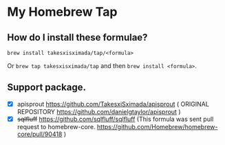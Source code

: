 # My Homebrew Tap

## How do I install these formulae?

`brew install takesxisximada/tap/<formula>`

Or `brew tap takesxisximada/tap` and then `brew install <formula>`.

## Support package.

- [x] apisprout https://github.com/TakesxiSximada/apisprout ( ORIGINAL REPOSITORY https://github.com/danielgtaylor/apisprout )
- [x] ~~sqlfluff~~ https://github.com/sqlfluff/sqlfluff (This formula was sent pull request to homebrew-core. https://github.com/Homebrew/homebrew-core/pull/90418 )

